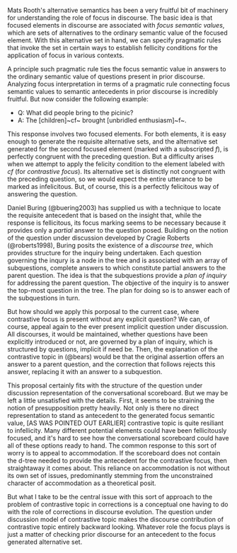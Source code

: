 Mats Rooth's alternative semantics has been a very fruitful bit of machinery for understanding the role of focus in discourse. The basic idea is that focused elements in discourse are associated with *focus semantic values*, which are sets of alternatives to the ordinary semantic value of the focused element. With this alternative set in hand, we can specify pragmatic rules that invoke the set in certain ways to establish fellicity conditions for the application of focus in various contexts. 

A principle such pragmatic rule ties the focus semantic value in answers to the ordinary semantic value of questions present in prior discourse. Analyzing focus interpretation in terms of a pragmatic rule connecting focus semantic values to semantic antecedents in prior discourse is incredibly fruitful. But now consider the following example:

- Q: What did people bring to the picinic?
- A: The [children]~cf~ brought [unbridled enthusiasm]~f~.

This response involves two focused elements. For both elements, it is easy enough to generate the requisite alternative sets, and the alternative set generated for the second focused element (marked with a subscripted *f*), is perfectly congruent with the preceding question. But a difficulty arises when we attempt to apply the felicity condition to the element labeled with *cf* (for *contrastive focus*). Its alternative set is distinctly not congruent with the preceding question, so we would expect the entire utterance to be marked as infelicitous. But, of course, this is a perfectly felicitous way of answering the question.

Daniel Buring (@buering2003) has supplied us with a technique to locate the requisite antecedent that is based on the insight that, while the response is fellicitous, its focus marking seems to be necessary because it provides only a *partial* answer to the question posed.  Building on the notion of the question under discussion developed by Cragie Roberts (@roberts1998), Buring posits the existence of a *discourse tree*, which provides structure for the inquiry being undertaken. Each question governing the inqury is a node in the tree and is associated with an array of subquestions, complete answers to which constitute partial answers to the parent question.  The idea is that the subquestions provide a _plan of inquiry_ for addressing the parent question. The objective of the inquiry is to answer the top-most question in the tree. The plan for doing so is to answer each of the subquestions in turn.

But how should we apply this porposal to the current case, where contrastive focus is present without any explicit question? We can, of course, appeal again to the ever present implicit question under discussion. All discourses, it would be maintained, whether questions have been explicitly introduced or not, are governed by a plan of inquiry, which is structured by questions, implicit if need be. Then, the explanation of the contrastive topic in (@bears) would be that the original assertion offers an answer to a parent question, and the correction that follows rejects this answer, replacing it with an answer to a subquestion.

This proposal certainly fits with the structure of the question under discussion representation of the conversational scoreboard. But we may be left a little unsatisfied with the details.  First, it seems to be straining the notion of presupposition pretty heavily. Not only is there no direct representation to stand as antecedent to the generated focus semantic value, [AS WAS POINTED OUT EARLIER] contrastive topic is quite resiliant to infellicity.  Many different potential elements could have been fellicitously focused, and it's hard to see how the conversational scoreboard could have all of these options ready to hand. The common response to this sort of worry is to appeal to accommodation. If the scoreboard does not contain the d-tree needed to provide the antecedent for the contrastive focus, then straightaway it comes about. This reliance on accommodation is not without its own set of issues, predominantly stemming from the unconstrained character of accommodation as a theoretical posit.

But what I take to be the central issue with this sort of approach to the problem of contrastive topic in corrections is a conceptual one having to do with the role of corrections in discourse evolution. The question under discussion model of contrastive topic makes the discourse contribution of contrastive topic entirely backward looking. Whatever role the focus plays is just a matter of checking prior discourse for an antecedent to the focus generated alternative set. 

